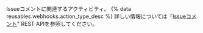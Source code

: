 Issueコメントに関連するアクティビティ。 {% data reusables.webhooks.action_type_desc %} 詳しい情報については「[Issueコメント](/rest/reference/issues#comments)" REST APIを参照してください。
